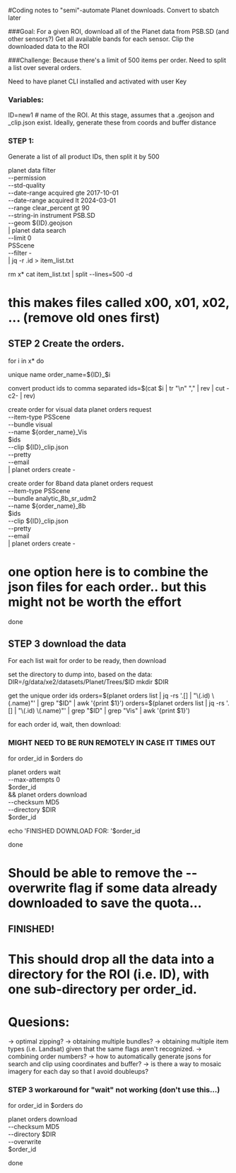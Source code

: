 #Coding notes to "semi"-automate Planet downloads. Convert to sbatch later

###Goal:
For a given ROI, download all of the Planet data from PSB.SD (and other sensors?)
Get all available bands for each sensor. 
Clip the downloaded data to the ROI

###Challenge:
Because there's a limit of 500 items per order. Need to split a list over several orders. 

Need to have planet CLI installed and activated with user Key

### Variables:
ID=new1 # name of the ROI. At this stage, assumes that a .geojson and _clip.json exist. Ideally, generate these from coords and buffer distance 

### STEP 1: 
Generate a list of all product IDs, then split it by 500 

planet data filter \
--permission \
--std-quality \
--date-range acquired gte 2017-10-01 \
--date-range acquired lt 2024-03-01 \
--range clear_percent gt 90 \
--string-in instrument PSB.SD \
--geom ${ID}.geojson \
| planet data search \
--limit 0 \
PSScene \
--filter - \
| jq -r .id > item_list.txt

rm x*
cat item_list.txt | split --lines=500 -d
# this makes files called x00, x01, x02, ... (remove old ones first)

## STEP 2 Create the orders. 

for i in x*
do

unique name
order_name=${ID}_$i

convert product ids to comma separated
ids=$(cat $i | tr "\n" "," | rev | cut -c2- | rev) 

create order for visual data
planet orders request \
--item-type PSScene \
--bundle visual \
--name ${order_name}_Vis \
$ids \
--clip ${ID}_clip.json \
--pretty \
--email \
| planet orders create -

create order for 8band data
planet orders request \
--item-type PSScene \
--bundle analytic_8b_sr_udm2 \
--name ${order_name}_8b \
$ids \
--clip ${ID}_clip.json \
--pretty \
--email \
| planet orders create -
# one option here is to combine the json files for each order.. but this might not be worth the effort

done


## STEP 3 download the data
For each list wait for order to be ready, then download

set the directory to dump into, based on the data:
DIR=/g/data/xe2/datasets/Planet/Trees/$ID
mkdir $DIR

get the unique order ids
orders=$(planet orders list | jq -rs '.[] | "\(.id) \(.name)"' | grep "$ID" | awk '{print $1}')
orders=$(planet orders list | jq -rs '.[] | "\(.id) \(.name)"' | grep "$ID" | grep "Vis" | awk '{print $1}')

for each order id, wait, then download:
### MIGHT NEED TO BE RUN REMOTELY IN CASE IT TIMES OUT
for order_id in $orders
do

planet orders wait \
--max-attempts 0 \
$order_id \
&& planet orders download \
--checksum MD5 \
--directory $DIR \
$order_id

echo 'FINISHED DOWNLOAD FOR: '$order_id

done

# Should be able to remove the --overwrite flag if some data already downloaded to save the quota... 

## FINISHED!

# This should drop all the data into a directory for the ROI (i.e. ID), with one sub-directory per order_id.

# Quesions:
-> optimal zipping?
-> obtaining multiple bundles?
-> obtaining multiple item types (i.e. Landsat) given that the same flags aren't recognized.
-> combining order numbers?
-> how to automatically generate jsons for search and clip using coordinates and buffer?
-> is there a way to mosaic imagery for each day so that I avoid doubleups?


### STEP 3 workaround for "wait" not working (don't use this...)

for order_id in $orders
do

planet orders download \
--checksum MD5 \
--directory $DIR \
--overwrite \
$order_id

done
	
	
